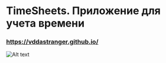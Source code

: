 # TimeSheets. Приложение для учета времени
### https://vddastranger.github.io/

![Alt text](https://sun9-30.userapi.com/18VNZepES1MNtvQVOqxMQObRa5zItjFA6Vj8UA/bcVqbyQp534.jpg "Screenshot")
